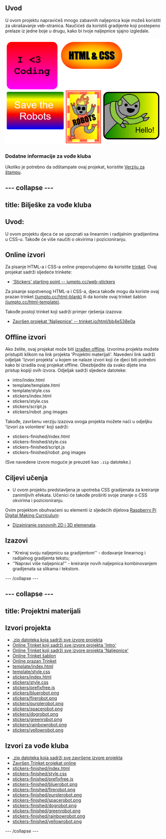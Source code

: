 ## Uvod

U ovom projektu napravićeš mnogo zabavnih naljepnica koje možeš koristiti za ukrašavanje veb-stranica. Naučićeš da koristiš gradijente koji postepeno prelaze iz jedne boje u drugu, kako bi tvoje naljepnice sjajno izgledale.

![screenshot](images/stickers-finished.png)

### Dodatne informacije za vođe kluba

Ukoliko je potrebno da odštampate ovaj projekat, koristite [Verziju za štampu](https://projects.raspberrypi.org/en/projects/stickers/print).

## \--- collapse \---

## title: Bilješke za vođe kluba

## Uvod:

U ovom projektu djeca će se upoznati sa linearnim i radijalnim gradijentima u CSS-u. Takođe će više naučiti o okvirima i pozicioniranju.

## Online izvori

Za pisanje HTML-a i CSS-a online preporučujemo da koristite [trinket](https://trinket.io/). Ovaj projekat sadrži sljedeće trinkete:

* ['Stickers' starting point -- jumpto.cc/web-stickers](http://jumpto.cc/web-stickers)

Za pisanje sopstvenog HTML-a i CSS-a, djeca takođe mogu da koriste ovaj prazan trinket [(jumpto.cc/html-blank)](http://jumpto.cc/html-blank) ili da koriste ovaj trinket šablon [(jumpto.cc/html-template)](http://jumpto.cc/html-template).

Takođe postoji trinket koji sadrži primjer rješenja izazova:

* [Završen projekat 'Naljepnice' -- trinket.io/html/bb4e538e0a](https://trinket.io/html/bb4e538e0a)

## Offline izvori

Ako želite, ovaj projekat može biti [izrađen offline](https://www.codeclubprojects.org/en-GB/resources/webdev-working-offline/). Izvorima projekta možete pristupiti klikom na link projekta 'Projektni materijali'. Navedeni link sadrži odjeljak 'Izvori projekta' u kojem se nalaze izvori koji će djeci biti potrebni kako bi izradila ovaj projekat offline. Obezbijedite da svako dijete ima pristup kopiji ovih izvora. Odjeljak sadrži sljedeće datoteke:

* intro/index.html
* template/template.html
* template/style.css
* stickers/index.html
* stickers/style.css
* stickers/script.js
* stickers/robot .png images

Takođe, završenu verziju izazova ovoga projekta možete naći u odjeljku 'Izvori za volontere' koji sadrži:

* stickers-finished/index.html
* stickers-finished/style.css
* stickers-finished/script.js
* stickers-finished/robot .png images

(Sve navedene izvore moguće je preuzeti kao `.zip` datoteke.)

## Ciljevi učenja

* U ovom projektu predstavljena je upotreba CSS gradijenata za kreiranje zanimljivih efekata. Učenici će takođe proširiti svoje znanje o CSS okvirima i pozicioniranju. 

Ovim projektom obuhvaćeni su elementi iz sljedećih dijelova [Raspberry Pi Digital Making Curriculum](http://rpf.io/curriculum):

* [Dizajniranje osnovnih 2D i 3D elemenata](https://www.raspberrypi.org/curriculum/design/creator).

## Izazovi

* ''Kreiraj svoju naljepnicu sa gradijentom'' - dodavanje linearnog i radijalnog gradijenta tekstu;
* ''Napravi više naljepnica!'' - kreiranje novih naljepnica kombinovanjem gradijenata sa slikama i tekstom.

\--- /collapse \---

## \--- collapse \---

## title: Projektni materijali

## Izvori projekta

* [.zip datoteka koja sadrži sve izvore projekta](resources/stickers-project-resources.zip)
* [Online Trinket koji sadrži sve izvore projekta 'Intro'](http://jumpto.cc/web-intro)
* [Online Trinket koji sadrži sve izvore projekta 'Naljepnice'](http://jumpto.cc/web-stickers)
* [Online Trinket šablon](http://jumpto.cc/trinket-template)
* [Online prazan Trinket](http://jumpto.cc/trinket-blank)
* [template/index.html](resources/template-index.html)
* [template/style.css](resources/template-style.css)
* [stickers/index.html](resources/stickers-index.html)
* [stickers/style.css](resources/stickers-style.css)
* [stickers/prefixfree.js](resources/stickers-prefixfree.js)
* [stickers/bluerobot.png](resources/stickers-bluerobot.png)
* [stickers/firerobot.png](resources/stickers-firerobot.png)
* [stickers/purplerobot.png](resources/stickers-purplerobot.png)
* [stickers/spacerobot.png](resources/stickers-spacerobot.png)
* [stickers/dogrobot.png](resources/stickers-dogrobot.png)
* [stickers/greenrobot.png](resources/stickers-greenrobot.png)
* [stickers/rainbowrobot.png](resources/stickers-rainbowrobot.png)
* [stickers/yellowrobot.png](resources/stickers-yellowrobot.png)

## Izvori za vođe kluba

* [.zip datoteka koja sadrži sve završene izvore projekta](resources/stickers-volunteer-resources.zip)
* [Završen Trinket projekat online](https://trinket.io/html/bb4e538e0a)
* [stickers-finished/index.html](resources/stickers-finished-index.html)
* [stickers-finished/style.css](resources/stickers-finished-style.css)
* [stickers-finished/prefixfree.js](resources/stickers-finished-prefixfree.js)
* [stickers-finished/bluerobot.png](resources/stickers-finished-bluerobot.png)
* [stickers-finished/firerobot.png](resources/stickers-finished-firerobot.png)
* [stickers-finished/purplerobot.png](resources/stickers-finished-purplerobot.png)
* [stickers-finished/spacerobot.png](resources/stickers-finished-spacerobot.png)
* [stickers-finished/dogrobot.png](resources/stickers-finished-dogrobot.png)
* [stickers-finished/greenrobot.png](resources/stickers-finished-greenrobot.png)
* [stickers-finished/rainbowrobot.png](resources/stickers-finished-rainbowrobot.png)
* [stickers-finished/yellowrobot.png](resources/stickers-finished-yellowrobot.png)

\--- /collapse \---